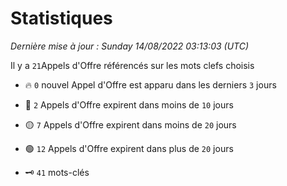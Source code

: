# Statistiques


_Dernière mise à jour : Sunday 14/08/2022 03:13:03 (UTC)_ 

Il y a `21`Appels d'Offre référencés sur les mots clefs choisis

- 🔥 `0` nouvel Appel d'Offre est apparu dans les derniers `3` jours
- 🔴  `2` Appels d'Offre expirent dans moins de `10` jours
- 🟡  `7` Appels d'Offre expirent dans moins de `20` jours
- 🟢  `12` Appels d'Offre expirent dans plus de `20` jours

- 🗝 `41` mots-clés